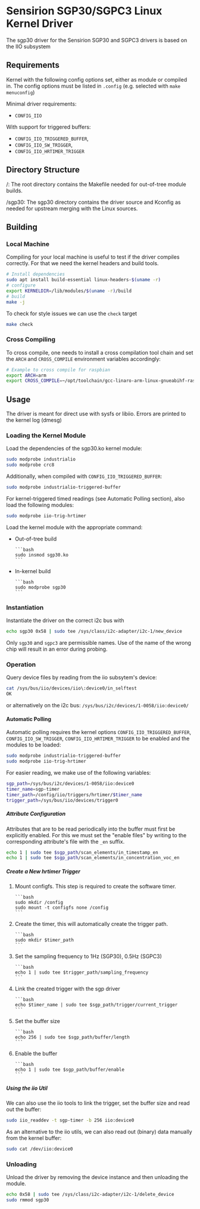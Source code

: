 # Sensirion SGP30/SGPC3 Linux Kernel Driver

The sgp30 driver for the Sensirion SGP30 and SGPC3 drivers is based on the IIO
subsystem

## Requirements
Kernel with the following config options set, either as module or compiled in.
The config options must be listed in `.config` (e.g. selected with
`make menuconfig`)

Minimal driver requirements:

* `CONFIG_IIO`

With support for triggered buffers:

* `CONFIG_IIO_TRIGGERED_BUFFER`,
* `CONFIG_IIO_SW_TRIGGER`,
* `CONFIG_IIO_HRTIMER_TRIGGER`

## Directory Structure
/:      The root directory contains the Makefile needed for out-of-tree
        module builds.

/sgp30: The sgp30 directory contains the driver source and Kconfig as needed
        for upstream merging with the Linux sources.

## Building

### Local Machine

Compiling for your local machine is useful to test if the driver compiles
correctly. For that we need the kernel headers and build tools.

```bash
# Install dependencies
sudo apt install build-essential linux-headers-$(uname -r)
# configure
export KERNELDIR=/lib/modules/$(uname -r)/build
# build
make -j
```
To check for style issues we can use the `check` target

```bash
make check
```

### Cross Compiling

To cross compile, one needs to install a cross compilation tool chain and set
the `ARCH` and `CROSS_COMPILE` environment variables accordingly:

```bash
# Example to cross compile for raspbian
export ARCH=arm
export CROSS_COMPILE=~/opt/toolchain/gcc-linaro-arm-linux-gnueabihf-raspbian-x64/bin/arm-linux-gnueabihf-
```

## Usage
The driver is meant for direct use with sysfs or libiio.
Errors are printed to the kernel log (dmesg)

### Loading the Kernel Module
Load the dependencies of the sgp30.ko kernel module:

```bash
sudo modprobe industrialio
sudo modprobe crc8
```

Additionally, when compiled with `CONFIG_IIO_TRIGGERED_BUFFER`:

```bash
sudo modprobe industrialio-triggered-buffer
```

For kernel-triggered timed readings (see Automatic Polling section), also load
the following modules:

```bash
sudo modprobe iio-trig-hrtimer
```

Load the kernel module with the appropriate command:

* Out-of-tree build

      ```bash
      sudo insmod sgp30.ko
      ```

* In-kernel build

      ```bash
      sudo modprobe sgp30
      ```

### Instantiation
Instantiate the driver on the correct i2c bus with

```bash
echo sgp30 0x58 | sudo tee /sys/class/i2c-adapter/i2c-1/new_device
```

Only `sgp30` and `sgpc3` are permissible names. Use of the name of the wrong
chip will result in an error during probing.

### Operation
Query device files by reading from the iio subsytem's device:

```bash
cat /sys/bus/iio/devices/iio\:device0/in_selftest
OK
```

or alternatively on the i2c bus: `/sys/bus/i2c/devices/1-0058/iio:device0/`

#### Automatic Polling
Automatic polling requires the kernel options `CONFIG_IIO_TRIGGERED_BUFFER`,
`CONFIG_IIO_SW_TRIGGER`, `CONFIG_IIO_HRTIMER_TRIGGER` to be enabled and the
modules to be loaded:

```bash
sudo modprobe industrialio-triggered-buffer
sudo modprobe iio-trig-hrtimer
```

For easier reading, we make use of the following variables:

```bash
sgp_path=/sys/bus/i2c/devices/1-0058/iio:device0
timer_name=sgp-timer
timer_path=/config/iio/triggers/hrtimer/$timer_name
trigger_path=/sys/bus/iio/devices/trigger0
```

##### Attribute Configuration
Attributes that are to be read periodically into the buffer must first be
explicitly enabled. For this we must set the "enable files" by writing to the
corresponding attribute's file with the `_en` suffix.

```bash
echo 1 | sudo tee $sgp_path/scan_elements/in_timestamp_en
echo 1 | sudo tee $sgp_path/scan_elements/in_concentration_voc_en
```

##### Create a New hrtimer Trigger
1. Mount configfs. This step is required to create the software timer.

       ```bash
       sudo mkdir /config
       sudo mount -t configfs none /config
       ```

2. Create the timer, this will automatically create the trigger path.

       ```bash
       sudo mkdir $timer_path
       ```

3. Set the sampling frequency to 1Hz (SGP30), 0.5Hz (SGPC3)

       ```bash
       echo 1 | sudo tee $trigger_path/sampling_frequency
       ```

4. Link the created trigger with the sgp driver

       ```bash
       echo $timer_name | sudo tee $sgp_path/trigger/current_trigger
       ```

5. Set the buffer size

       ```bash
       echo 256 | sudo tee $sgp_path/buffer/length
       ```

6. Enable the buffer

       ```bash
       echo 1 | sudo tee $sgp_path/buffer/enable
       ```

##### Using the iio Util
We can also use the iio tools to link the trigger, set the buffer size and read
out the buffer:

```bash
sudo iio_readdev -t sgp-timer -b 256 iio:device0
```

As an alternative to the iio utils, we can also read out (binary) data manually
from the kernel buffer:

```bash
sudo cat /dev/iio:device0
```

### Unloading
Unload the driver by removing the device instance and then unloading the module.

```bash
echo 0x58 | sudo tee /sys/class/i2c-adapter/i2c-1/delete_device
sudo rmmod sgp30
```

